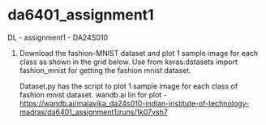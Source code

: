 # da6401_assignment1
DL - assignment1 - DA24S010

1. Download the fashion-MNIST dataset and plot 1 sample image for each class as shown in the grid below. Use from keras.datasets import fashion_mnist for getting the fashion mnist dataset.

    Dataset.py has the script to plot 1 sample image for each class of fashion mnist dataset.
    wandb.ai lin for plot - https://wandb.ai/malavika_da24s010-indian-institute-of-technology-madras/da6401_assignment1/runs/1k07vsh7
